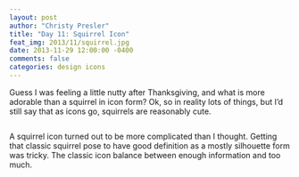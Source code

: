 ```yaml
---
layout: post
author: "Christy Presler"
title: "Day 11: Squirrel Icon"
feat_img: 2013/11/squirrel.jpg
date: 2013-11-29 12:00:00 -0400
comments: false
categories: design icons
---
```

Guess I was feeling a little nutty after Thanksgiving, and what is more adorable than a squirrel in icon form? Ok, so in reality lots of things, but I’d still say that as icons go, squirrels are reasonably cute.    

<div class="row">
    <div class="col-sm-6 col-sm-offset-3">
        <img src="{{ site.blog_img_url | prepend: site.url }}{{page.feat_img}}" alt="" />
    </div>
</div>

A squirrel icon turned out to be more complicated than I thought. Getting that classic squirrel pose to have good definition as a mostly silhouette form was tricky. The classic icon balance between enough information and too much.